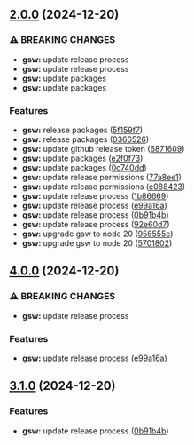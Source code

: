 ## [2.0.0](https://github.com/Greenroom-Robotics/GSW-node/compare/v1.0.13...v2.0.0) (2024-12-20)

### ⚠ BREAKING CHANGES

* **gsw:** update release process
* **gsw:** update release process
* **gsw:** update packages
* **gsw:** update packages

### Features

* **gsw:** release packages ([5f159f7](https://github.com/Greenroom-Robotics/GSW-node/commit/5f159f7e173ec0bd934c558ffc25523ff7250b75))
* **gsw:** release packages ([0366526](https://github.com/Greenroom-Robotics/GSW-node/commit/0366526da9d119c181c9138588058d903075c5a5))
* **gsw:** update github release token ([6871609](https://github.com/Greenroom-Robotics/GSW-node/commit/6871609345603efb1dfc1314c3dbd2135f8e01a6))
* **gsw:** update packages ([e2f0f73](https://github.com/Greenroom-Robotics/GSW-node/commit/e2f0f7317ed7ab774bd53b81dd68f42d57a8ad35))
* **gsw:** update packages ([0c740dd](https://github.com/Greenroom-Robotics/GSW-node/commit/0c740dd4c5530a333642ac264ac73cd6fd5e590a))
* **gsw:** update release permissions ([77a8ee1](https://github.com/Greenroom-Robotics/GSW-node/commit/77a8ee1ffa96b31da2398cf79557fb6aae5ae8cc))
* **gsw:** update release permissions ([e088423](https://github.com/Greenroom-Robotics/GSW-node/commit/e088423068d097647ad74347cca9939f92bfda95))
* **gsw:** update release process ([1b86669](https://github.com/Greenroom-Robotics/GSW-node/commit/1b86669cb6dbce6e20299bede0a995b411c0363a))
* **gsw:** update release process ([e99a16a](https://github.com/Greenroom-Robotics/GSW-node/commit/e99a16a3b17f13f15357d69de44a4761267f7eaf))
* **gsw:** update release process ([0b91b4b](https://github.com/Greenroom-Robotics/GSW-node/commit/0b91b4b5c0e10c120634bcfd2dd3122b437d6f53))
* **gsw:** update release process ([92e60d7](https://github.com/Greenroom-Robotics/GSW-node/commit/92e60d7394aeefda691d232b68b7fc21ae20bf7b))
* **gsw:** upgrade gsw to node 20 ([956555e](https://github.com/Greenroom-Robotics/GSW-node/commit/956555ec974d0727af744b49a2714a3d05f7ab84))
* **gsw:** upgrade gsw to node 20 ([5701802](https://github.com/Greenroom-Robotics/GSW-node/commit/57018022959fd6c836aca0d767d7243762ce58f9))

## [4.0.0](https://github.com/Greenroom-Robotics/GSW-node/compare/v3.1.0...v4.0.0) (2024-12-20)

### ⚠ BREAKING CHANGES

* **gsw:** update release process

### Features

* **gsw:** update release process ([e99a16a](https://github.com/Greenroom-Robotics/GSW-node/commit/e99a16a3b17f13f15357d69de44a4761267f7eaf))

## [3.1.0](https://github.com/Greenroom-Robotics/GSW-node/compare/v3.0.0...v3.1.0) (2024-12-20)

### Features

* **gsw:** update release process ([0b91b4b](https://github.com/Greenroom-Robotics/GSW-node/commit/0b91b4b5c0e10c120634bcfd2dd3122b437d6f53))
